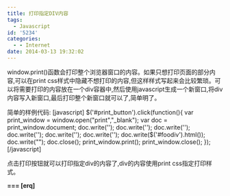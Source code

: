```yaml
---
title: 打印指定DIV内容
tags:
  - Javascript
id: '5234'
categories:
  - - Internet
date: 2014-03-13 19:32:02
---
```



<!-- more -->
window.print()函数会打印整个浏览器窗口的内容。如果只想打印页面的部分内容,可以在print css样式中隐藏不想打印的内容,但这样样式写起来会比较繁琐。可以将需要打印的内容放在一个div容器中,然后使用javascript生成一个新窗口,将div内容写入新窗口,最后打印整个新窗口就可以了,简单明了。

简单的样例代码:
\[javascript\]
 $('#print_button').click(function(){ 
 var print_window = window.open("print","_blank");
 var doc = print_window.document;
 doc.write('<!DOCTYPE html><html><head><meta charset="utf-8" />');
 doc.write('<title>打印申请书</title>');
 doc.write('<link rel="stylesheet" href="css/normalize.css" />');
 doc.write('<link rel="stylesheet" href="css/foo.css" />');
 doc.write('<link rel="stylesheet" href="css/print.css" media="print"/>');
 doc.write('</head><body>');
 doc.write($('#foodiv').html());
 doc.write("</body></html>");
 doc.close();
 print_window.print();
 print_window.close();
 });
\[/javascript\]

点击打印按钮就可以打印指定div的内容了,div的内容使用print css指定打印样式。

**\===
\[erq\]**